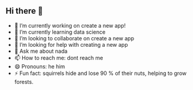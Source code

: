 ## Hi there 👋

- 🔭 I’m currently working on create a new app!
- 🌱 I’m currently learning data science 
- 👯 I’m looking to collaborate on create a new app
- 🤔 I’m looking for help with creating a new app
- 💬 Ask me about nada
- 📫 How to reach me: dont reach me
- 😄 Pronouns: he him
- ⚡ Fun fact: squirrels hide and lose 90 % of their nuts, helping to grow forests. 
